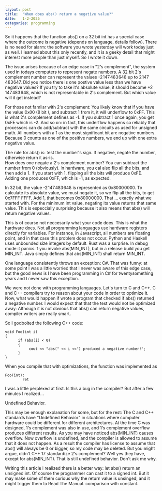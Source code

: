 ```yaml
---
layout: post
title:  "When does abs() return a negative value?"
date:   1-2-2025
categories: programming
---
```



So it happens that the function abs() on a 32 bit int has a special case where the outcome is negative (depends on language, details follow). There is no need for alarm: the software you wrote yesterday will work today just as well. I learned about this only recently, and it is a geeky detail that might interest more people than just myself. So I wrote it down.

The issue arises because of an edge case in "2's complement", the system used in todays computers to represent negate numbers. A 32 bit 2's complement number can represent the values -2 147 483 648 up to 2 147 483 647. Did you notice there is one postive value less than we have negative values? If you try to take it's absolute value, it should become +2 147 483 648, which is not representable in 2's complement.
But which value will it get instead? 

For those not familar with 2's complement: You likely know that if you have the value 0x00 (8 bit ), and subtract 1 from it, it will underflow to 0xFF. This is what 2's complement defines as -1. If you subtract 1 once again, you get 0xFE which is -2. And so on: in fact, this underflow happens so reliably that processors can do add/subtract with the same circuits as used for unsigned math. All numbers with a 1 as the most significant bit are negative numbers. Because 0 counts as one of the positive numbers, we end up with one extra negative value. 

The rule for abs() is: test the number's sign. If negative, negate the number, otherwise return it as-is.  
How does one negate a 2's complement number? You can subtract the number from 0 (obviously). In hardware, you cal also flip all the bits, and then add a 1. If you start with 1, flipping all the bits will produce 0xFE. Adding one produces  0xFF, which is -1, as expected.  

In 32 bit,  the value -2 147 483 648 is represented as 0x8000 0000. To calculate its absolute value, we must negate it, so we flip all the bits, to get 0x7FFF FFFF. Add 1, that becomes 0x8000 0000. That ... exactly what we started with. For the minimum int value, negating its value returns that same value.  This is especcially surprising because it also means that abs() will return negative values. 

This is of course not neccesarily what your code does. This is what the hardware does. Not all programming languages use hardware registers directly for variables. For instance, in Javascript, all numbers are floating point, and in that case this problem does not occur. Python and Haskell uses unbounded size integers by default. 
Rust was a surprise. In debug mode it panics if you invoke abs(MIN_INT), but in a release build you get MIN_INT. Java simply defines that abs(MIN_INT) shall return MIN_INT. 

One language consistently throws an exception: C#. That was funny: at some point I was a little worried that I never was aware of this edge case, but the good news is I have been programming in C# for twentysomething years and I never saw this exception. 

We were not done with programming languages. 
Let's turn to C and C++. C and C++ compilers try to reason about your code in order to optimize it. 
Now, what would happen if wrote a program that checked if abs() returned a negative number. 
I would expect that that the test would not be optimized away: Although it is not obvious that abs() can return negative values, compiler writers are really smart.

So I godbolted  the following C++ code:

    void Foo(int i)
    {
          if (abs(i) < 0)
          {
               cout << "abs(" << i <<") produced a negative number!";
          }
    }

When you compile that with optimizations, the function was implemented as 

    Foo(int):
            ret

I was a little perplexed at first. Is this a bug in the compiler? 
But after a few minutes I realized... 

Undefined Behavior.

This may be enough explanation for some, but for the rest: The C and C++ standards have "Undefined Behavior" in situations where computer hardware could be different for different architectures. At the time C was designed, 1's complement was also in use, and 1's complement overflow produces different results. 
As you may have noticed abs(MIN_INT) causes overflow. Now overflow is undefined, and the compiler is allowed to assume that it does not happen. As a result the compiler has license to assume that abs() will always be 0 or bigger, so my code may be deleted.
But you might argue, didn't C++ 17 standardize 2's complement? 
Well yes they have, except for abs(MIN_INT). That is still undefined behavior. Don't ask me why. 

Writing this article I realized there is a better way: let abs() return an unsigned int. Of course the programmer can cast it to a signed int. But it may make some of them curious why the return value is unsinged, and it might trigger them to Read The Manual. comparison with constant.
